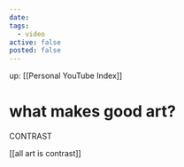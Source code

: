 ```yaml
---
date: 
tags:
  - video
active: false
posted: false
---
```

up: [[Personal YouTube Index]]
# what makes good art?



CONTRAST

[[all art is contrast]]